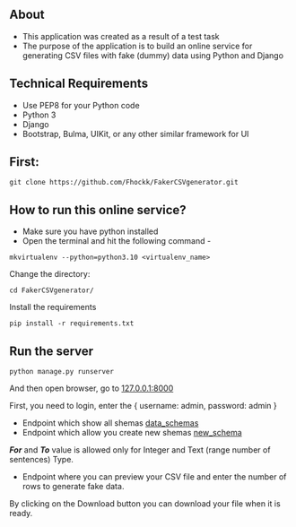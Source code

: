 ## About
- This application was created as a result of a test task
- The purpose of the application is to build an online service for generating CSV files with fake (dummy) data using
Python and Django

## Technical Requirements
- Use PEP8 for your Python code
- Python 3
- Django
- Bootstrap, Bulma, UIKit, or any other similar framework for UI

## First:
```shell
git clone https://github.com/Fhockk/FakerCSVgenerator.git
```

## How to run this online service?
- Make sure you have python installed
- Open the terminal and hit the following command -

```shell
mkvirtualenv --python=python3.10 <virtualenv_name>
```
Change the directory:
```shell
cd FakerCSVgenerator/
```
Install the requirements
```shell
pip install -r requirements.txt
```

## Run the server
```shell
python manage.py runserver
```

And then open browser, go to [127.0.0.1:8000](http://127.0.0.1:8000/)

First, you need to login, enter the {
    username: admin,
    password: admin
}



- Endpoint which show all shemas [data_schemas](http://127.0.0.1:8000/data_schemas/)
- Endpoint which allow you create new shemas [new_schema](http://127.0.0.1:8000/new_schema/?)

**_For_** and **_To_** value is allowed only for Integer and Text (range number of sentences) Type.
- Endpoint where you can preview your CSV file and enter the number of rows to generate fake data.

By clicking on the Download button you can download your file when it is ready.
